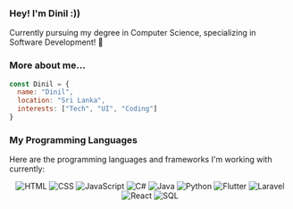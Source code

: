 ### Hey! I'm Dinil :))
Currently pursuing my degree in Computer Science, specializing in Software Development! 🤠

### More about me...
```javascript
const Dinil = {
  name: "Dinil",
  location: "Sri Lanka",
  interests: ["Tech", "UI", "Coding"]
}
```
### My Programming Languages

Here are the programming languages and frameworks I'm working with currently:

<p align="center">
  <img src="https://img.shields.io/badge/HTML-5E5E5E?style=for-the-badge&logo=html5" alt="HTML">
  <img src="https://img.shields.io/badge/CSS-5E5E5E?style=for-the-badge&logo=css3" alt="CSS">
  <img src="https://img.shields.io/badge/JavaScript-5E5E5E?style=for-the-badge&logo=javascript" alt="JavaScript">
  <img src="https://img.shields.io/badge/C%23-5E5E5E?style=for-the-badge&logo=c-sharp" alt="C#">
  <img src="https://img.shields.io/badge/Java-5E5E5E?style=for-the-badge&logo=java" alt="Java">
  <img src="https://img.shields.io/badge/Python-5E5E5E?style=for-the-badge&logo=python" alt="Python">
  <img src="https://img.shields.io/badge/Flutter-5E5E5E?style=for-the-badge&logo=flutter" alt="Flutter">
  <img src="https://img.shields.io/badge/Laravel-5E5E5E?style=for-the-badge&logo=laravel" alt="Laravel">
  <img src="https://img.shields.io/badge/React-5E5E5E?style=for-the-badge&logo=react" alt="React">
  <img src="https://img.shields.io/badge/SQL-5E5E5E?style=for-the-badge&logo=sql" alt="SQL">
</p>


<!--
**dinilgamage/dinilgamage** is a ✨ _special_ ✨ repository because its `README.md` (this file) appears on your GitHub profile.

Here are some ideas to get you started:

- 🔭 I’m currently working on ...
- 🌱 I’m currently learning ...
- 👯 I’m looking to collaborate on ...
- 🤔 I’m looking for help with ...
- 💬 Ask me about ...
- 📫 How to reach me: ...
- 😄 Pronouns: ...
- ⚡ Fun fact: ...
-->
